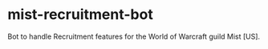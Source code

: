 # mist-recruitment-bot
 Bot to handle Recruitment features for the World of Warcraft guild Mist <Illidan> [US].
